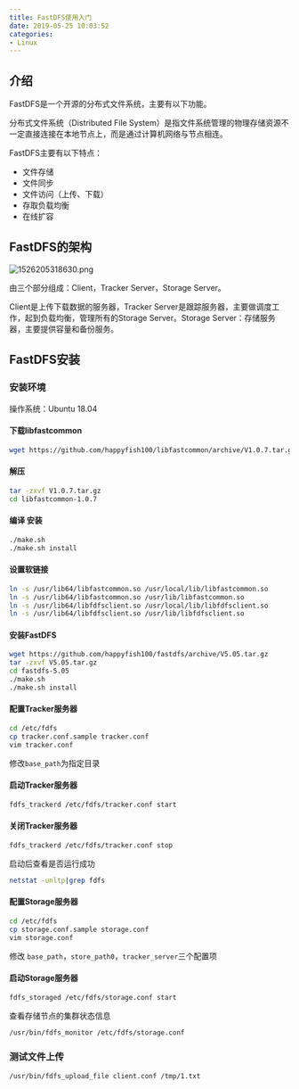 ```yaml
---
title: FastDFS使用入门
date: 2019-05-25 10:03:52
categories:
- Linux
---
```


<!-- more -->

## 介绍

FastDFS是一个开源的分布式文件系统，主要有以下功能。

分布式文件系统（Distributed File System）是指文件系统管理的物理存储资源不一定直接连接在本地节点上，而是通过计算机网络与节点相连。 

FastDFS主要有以下特点：

- 文件存储
- 文件同步
- 文件访问（上传、下载）
- 存取负载均衡
- 在线扩容





## FastDFS的架构

![1526205318630.png](https://blog-1251613845.cos.ap-shanghai.myqcloud.com/1526205318630.png)

由三个部分组成：Client，Tracker Server，Storage Server。

Client是上传下载数据的服务器，Tracker Server是跟踪服务器，主要做调度工作，起到负载均衡，管理所有的Storage Server。Storage Server：存储服务器，主要提供容量和备份服务。





## FastDFS安装



### 安装环境

操作系统：Ubuntu 18.04



#### 下载libfastcommon

```bash
wget https://github.com/happyfish100/libfastcommon/archive/V1.0.7.tar.gz
```



#### 解压

```bash
tar -zxvf V1.0.7.tar.gz
cd libfastcommon-1.0.7
```



#### 编译 安装

```bash
./make.sh
./make.sh install
```



#### 设置软链接

```bash
ln -s /usr/lib64/libfastcommon.so /usr/local/lib/libfastcommon.so
ln -s /usr/lib64/libfastcommon.so /usr/lib/libfastcommon.so
ln -s /usr/lib64/libfdfsclient.so /usr/local/lib/libfdfsclient.so
ln -s /usr/lib64/libfdfsclient.so /usr/lib/libfdfsclient.so
```



#### 安装FastDFS

```bash
wget https://github.com/happyfish100/fastdfs/archive/V5.05.tar.gz
tar -zxvf V5.05.tar.gz
cd fastdfs-5.05
./make.sh
./make.sh install
```



#### **配置Tracker服务器**

```bash
cd /etc/fdfs
cp tracker.conf.sample tracker.conf
vim tracker.conf
```

修改`base_path`为指定目录



#### 启动Tracker服务器

```bash
fdfs_trackerd /etc/fdfs/tracker.conf start
```



#### 关闭Tracker服务器

```bash
fdfs_trackerd /etc/fdfs/tracker.conf stop
```



启动后查看是否运行成功

```bash
netstat -unltp|grep fdfs

```





#### 配置Storage服务器

```bash
cd /etc/fdfs
cp storage.conf.sample storage.conf
vim storage.conf

```



修改 `base_path`，`store_path0`，`tracker_server`三个配置项



#### 启动Storage服务器

```bash
fdfs_storaged /etc/fdfs/storage.conf start

```



查看存储节点的集群状态信息

```bash
/usr/bin/fdfs_monitor /etc/fdfs/storage.conf

```



### 测试文件上传

```bash
/usr/bin/fdfs_upload_file client.conf /tmp/1.txt

```

